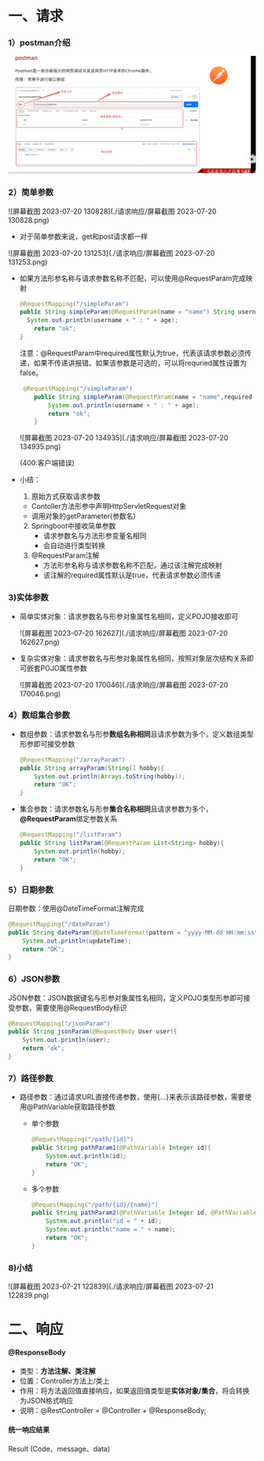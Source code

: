 # 一、请求

### 1）postman介绍

![image-20230720125558618](./请求响应/image-20230720125558618.png)

### 2）简单参数

![屏幕截图 2023-07-20 130828](./请求响应/屏幕截图 2023-07-20 130828.png)

- 对于简单参数来说，get和post请求都一样

![屏幕截图 2023-07-20 131253](./请求响应/屏幕截图 2023-07-20 131253.png)

- 如果方法形参名称与请求参数名称不匹配，可以使用@RequestParam完成映射

  ```java
  @RequestMapping("/simpleParam")
  public String simpleParam(@RequestParam(name = "name") String username, Integer age ){
  	System.out.println(username + " : " + age);
      return "ok";
  }
  ```

  注意：@RequestParam中required属性默认为true，代表该请求参数必须传递，如果不传递讲报错。如果该参数是可选的，可以将requried属性设置为false。

  ```java
   @RequestMapping("/simpleParam")
      public String simpleParam(@RequestParam(name = "name",required = false) String username, Integer age ){
          System.out.println(username + " : " + age);
          return "ok";
      }
  ```

  ![屏幕截图 2023-07-20 134935](./请求响应/屏幕截图 2023-07-20 134935.png)

  (400:客户端错误)

- 小结：

  1.  原始方式获取请求参数
     - Contoller方法形参中声明HttpServletRequest对象
     - 调用对象的getParameter(参数名)
  2. Springboot中接收简单参数
     - 请求参数名与方法形参变量名相同
     - 会自动进行类型转换
  3. @RequestParam注解
     - 方法形参名称与请求参数名称不匹配，通过该注解完成映射
     - 该注解的required属性默认是true，代表请求参数必须传递

### 3)实体参数

- 简单实体对象：请求参数名与形参对象属性名相同，定义POJO接收即可

  ![屏幕截图 2023-07-20 162627](./请求响应/屏幕截图 2023-07-20 162627.png)

- 复杂实体对象：请求参数名与形参对象属性名相同，按照对象层次结构关系即可嵌套POJO属性参数

  ![屏幕截图 2023-07-20 170046](./请求响应/屏幕截图 2023-07-20 170046.png)

### 4）数组集合参数

- 数组参数：请求参数名与形参**数组名称相同**且请求参数为多个，定义数组类型形参即可接受参数

  ```java
  @RequestMapping("/arrayParam")
  public String arrayParam(String[] hobby){
      System.out.println(Arrays.toString(hobby));
      return "OK";
  }
  ```

- 集合参数：请求参数名与形参**集合名称相同**且请求参数为多个，**@RequestParam**绑定参数关系

  ```java
  @RequestMapping("/listParam")
  public String listParam(@RequestParam List<String> hobby){
      System.out.println(hobby);
      return "OK";
  }
  ```

  

### 5）日期参数

日期参数：使用@DateTimeFormat注解完成

```java
@RequestMapping("/dateParam")
public String dateParam(@DateTimeFormat(pattern = "yyyy-MM-dd HH:mm:ss") LocalDateTime updateTime){
    System.out.println(updateTime);
    return "OK";
}
```

### 6）JSON参数

JSON参数：JSON数据键名与形参对象属性名相同，定义POJO类型形参即可接受参数，需要使用@RequestBody标识

```java
@RequestMapping("/jsonParam")
public String jsonParam(@RequestBody User user){
    System.out.println(user);
    return "ok";
}
```

### 7）路径参数

- 路径参数：通过请求URL直接传递参数，使用{...}来表示该路径参数，需要使用@PathVariable获取路径参数

  - 单个参数

    ```java
    @RequestMapping("/path/{id}")
    public String pathParam1(@PathVariable Integer id){
        System.out.println(id);
        return "OK";
    }
    ```

  - 多个参数

    ```java
    @RequestMapping("/path/{id}/{name}")
    public String pathParam2(@PathVariable Integer id, @PathVariable String name){
        System.out.println("id = " + id);
        System.out.println("name = " + name);
        return "OK";
    }
    ```

### 8)小结

![屏幕截图 2023-07-21 122839](./请求响应/屏幕截图 2023-07-21 122839.png)

# 二、响应

#### @ResponseBody

- 类型：**方法注解、类注解**
- 位置：Controller方法上/类上
- 作用：将方法返回值直接响应，如果返回值类型是**实体对象/集合**，将会转换为JSON格式响应
- 说明：@RestController = @Controller + @ResponseBody;

#### 统一响应结果

Result (Code、message、data)
